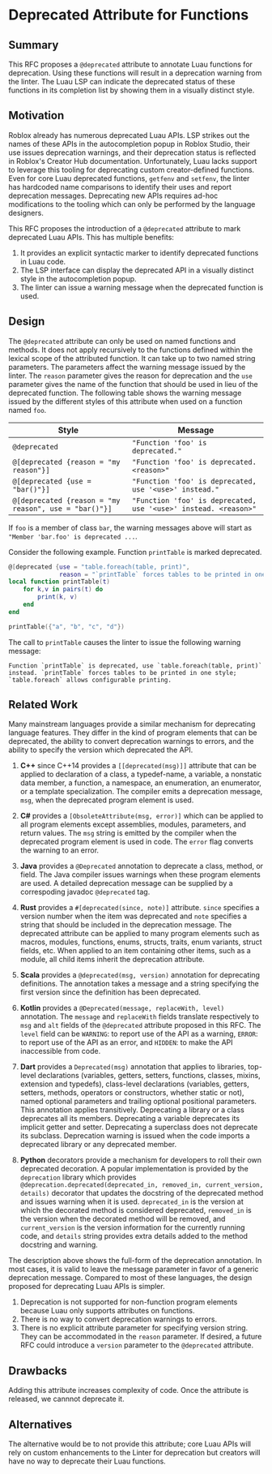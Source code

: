# Deprecated Attribute for Functions

## Summary

This RFC proposes a `@deprecated` attribute to annotate Luau functions for deprecation. Using these functions will result in a deprecation warning from the linter. The Luau LSP can indicate the deprecated status of these functions in its completion list by showing them in a visually distinct style.

## Motivation

Roblox already has numerous deprecated Luau APIs. LSP strikes out the names of these APIs in the autocompletion popup in Roblox Studio, their use issues deprecation warnings, and their deprecation status is reflected in Roblox's Creator Hub documentation. Unfortunately, Luau lacks support to leverage this tooling for deprecating custom creator-defined functions. Even for core Luau deprecated functions, `getfenv` and `setfenv`, the linter has hardcoded name comparisons to identify their uses and report deprecation messages. Deprecating new APIs requires ad-hoc modifications to the tooling which can only be performed by the language designers.

This RFC proposes the introduction of a `@deprecated` attribute to mark deprecated Luau APIs. This has multiple benefits:
1. It provides an explicit syntactic marker to identify deprecated functions in Luau code.
2. The LSP interface can display the deprecated API in a visually distinct style in the autocompletion popup.
3. The linter can issue a warning message when the deprecated function is used.

## Design

The `@deprecated` attribute can only be used on named functions and methods. It does not apply recursively to the functions defined within the lexical scope of the attributed function. It can take up to two named string parameters. The parameters affect the warning message issued by the linter. The `reason` parameter gives the reason for deprecation and the `use` parameter gives the name of the function that should be used in lieu of the deprecated function. The following table shows the warning message issued by the different styles of this attribute when used on a function named `foo`.

| Style                                                 | Message                                                                |
| ----------------------------------------------------- | -----------------------------------------------------------------------|
| `@deprecated`                                         | `"Function 'foo' is deprecated."`                                      |
| `@[deprecated {reason = "my reason"}]`                | `"Function 'foo' is deprecated. <reason>"`                             |
| `@[deprecated {use = "bar()"}]`                       | `"Function 'foo' is deprecated, use '<use>' instead."`                 |
| `@[deprecated {reason = "my reason", use = "bar()"}]` | `"Function 'foo' is deprecated, use '<use>' instead. <reason>"`        |

If `foo` is a member of class `bar`, the warning messages above will start as `"Member 'bar.foo' is deprecated ...`.

Consider the following example. Function `printTable` is marked deprecated.

```lua
@[deprecated {use = "table.foreach(table, print)", 
              reason = "`printTable` forces tables to be printed in one style; `table.foreach` allows configurable printing."}]
local function printTable(t)
    for k,v in pairs(t) do
        print(k, v)
    end
end

printTable({"a", "b", "c", "d"})
```

The call to `printTable` causes the linter to issue the following warning message:

```
Function `printTable` is deprecated, use `table.foreach(table, print)` instead. `printTable` forces tables to be printed in one style; `table.foreach` allows configurable printing.
```

## Related Work

Many mainstream languages provide a similar mechanism for deprecating language features. They differ in the kind of program elements that can be deprecated, the ability to convert deprecation warnings to errors, and the ability to specify the version which deprecated the API. 

1. **C++** since C++14 provides a `[[deprecated(msg)]]` attribute that can be applied to declaration of a class, a typedef-name, a variable, a nonstatic data member, a function, a namespace, an enumeration, an enumerator, or a template specialization. The compiler emits a deprecation message, `msg`, when the deprecated program element is used.

2. **C#** provides a `[ObsoleteAttribute(msg, error)]` which can be applied to all program elements except assemblies, modules, parameters, and return values. The `msg` string is emitted by the compiler when the deprecated program element is used in code. The `error` flag converts the warning to an error.

3. **Java** provides a `@Deprecated` annotation to deprecate a class, method, or field. The Java compiler issues warnings when these program elements are used. A detailed deprecation message can be supplied by a correspoding javadoc `@deprecated` tag.

4. **Rust** provides a `#[deprecated(since, note)]` attribute. `since` specifies a version number when the item was deprecated and `note` specifies a string that should be included in the deprecation message. The deprecated attribute can be applied to many program elements such as macros, modules, functions, enums, structs, traits, enum variants, struct fields, etc. When applied to an item containing other items, such as a module, all child items inherit the deprecation attribute.

5. **Scala** provides a `@deprecated(msg, version)` annotation for deprecating definitions. The annotation takes a message and a string specifying the first version since the definition has been deprecated.

6. **Kotlin** provides a `@Deprecated(message, replaceWith, level)` annotation. The `message` and `replaceWith` fields translate respectively to `msg` and `alt` fields of the `@deprecated` attribute proposed in this RFC. The `level` field can be `WARNING`: to report use of the API as a warning, `ERROR`: to report use of the API as an error, and `HIDDEN`: to make the API inaccessible from code.

7. **Dart** provides a `Deprecated(msg)` annotation that applies to libraries, top-level declarations (variables, getters, setters, functions, classes, mixins, extension and typedefs), class-level declarations (variables, getters, setters, methods, operators or constructors, whether static or not), named optional parameters and trailing optional positional parameters. This annotation applies transitively. Deprecating a library or a class deprecates all its members. Deprecating a variable deprecates its implicit getter and setter. Deprecating a superclass does not deprecate its subclass. Deprecation warning is issued when the code imports a deprecated library or any deprecated member.

8. **Python** decorators provide a mechanism for developers to roll their own deprecated decoration. A popular implementation is provided by the `deprecation` library which provides `@deprecation.deprecated(deprecated_in, removed_in, current_version, details)` decorator that updates the docstring of the deprecated method and issues warning when it is used. `deprecated_in` is the version at which the decorated method is considered deprecated, `removed_in` is the version when the decorated method will be removed, and `current_version` is the version information for the currently running code, and `details` string provides extra details added to the method docstring and warning.

The description above shows the full-form of the deprecation annotation. In most cases, it is valid to leave the message parameter in favor of a generic deprecation message. Compared to most of these languages, the design proposed for deprecating Luau APIs is simpler. 
1. Deprecation is not supported for non-function program elements because Luau only supports attributes on functions. 
2. There is no way to convert deprecation warnings to errors. 
3. There is no explicit attribute parameter for specifying version string. They can be accommodated in the `reason` parameter. If desired, a future RFC could introduce a `version` parameter to the `@deprecated` attribute.

## Drawbacks

Adding this attribute increases complexity of code. Once the attribute is released, we cannnot deprecate it.

## Alternatives

The alternative would be to not provide this attribute; core Luau APIs will rely on custom enhancements to the Linter for deprecation but creators will have no way to deprecate their Luau functions.